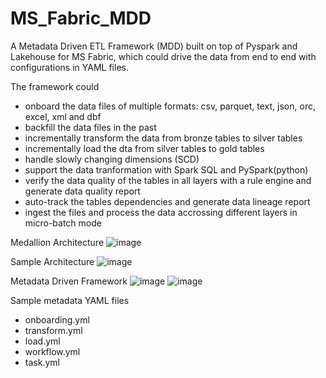 # MS_Fabric_MDD
A Metadata Driven ETL Framework (MDD) built on top of Pyspark and Lakehouse for MS Fabric, which could drive the data from end to end with configurations in YAML files.

The framework could 
- onboard the data files of multiple formats: csv, parquet, text, json, orc, excel, xml and dbf
- backfill the data files in the past
- incrementally transform the data from bronze tables to silver tables
- incrementally load the dta from silver tables to gold tables
- handle slowly changing dimensions (SCD)
- support the data tranformation with Spark SQL and PySpark(python)
- verify the data quality of the tables in all layers with a rule engine and generate data quality report
- auto-track the tables dependencies and generate data lineage report
- ingest the files and process the data accrossing different layers in micro-batch mode

Medallion Architecture
![image](https://github.com/user-attachments/assets/59efce49-118b-4f1f-b7ea-64b284535bf7)

Sample Architecture
![image](https://github.com/user-attachments/assets/6963fe35-e49d-4821-90f1-d92a172e4f67)

Metadata Driven Framework
![image](https://github.com/user-attachments/assets/b0839581-9cd8-438e-9a67-92bb2602e5bb)
![image](https://github.com/user-attachments/assets/0ffafe32-3550-483e-bb8f-25b7065b50b8)

Sample metadata YAML files
- onboarding.yml
- transform.yml
- load.yml
- workflow.yml
- task.yml
